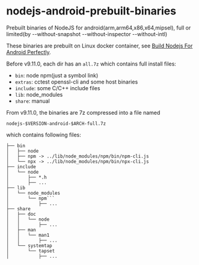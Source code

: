 # nodejs-android-prebuilt-binaries
Prebuilt binaries of NodeJS for android(arm,arm64,x86,x64,mipsel), full or limited(by --without-snapshot --without-inspector --without-intl)

These binaries are prebuilt on Linux docker container, see [Build Nodejs For Android Perfectly](https://github.com/sjitech/build-nodejs-for-android).

Before v9.11.0, each dir has an `all.7z` which contains full install files:
- `bin`: node npm(just a symbol link)
- `extras`: cctest openssl-cli and some host binaries
- `include`: some C/C++ include files
- `lib`: node_modules
- `share`: manual

From v9.11.0, the binaries are 7z compressed into a file named 
```
nodejs-$VERSION-android-$ARCH-full.7z
```
which contains following files:
```
├── bin
│   ├── node
│   ├── npm -> ../lib/node_modules/npm/bin/npm-cli.js
│   └── npx -> ../lib/node_modules/npm/bin/npx-cli.js
├── include
│   └── node
│       ├── *.h
│       ├── ...
├── lib
│   └── node_modules
│       └── npm```
│           ├── ...
├── share
│   ├── doc
│   │   └── node
│   │       ├── ...
│   ├── man
│   │   └── man1
│   │       ├── ...
│   └── systemtap
│       └── tapset
│           ├── ...
